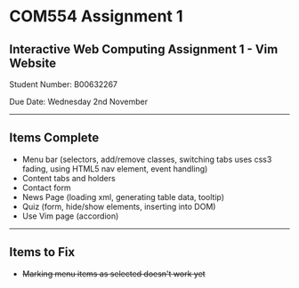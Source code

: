 # COM554 Assignment 1
## Interactive Web Computing Assignment 1 - Vim Website

Student Number: B00632267

Due Date:       Wednesday 2nd November

---

## Items Complete

* Menu bar (selectors, add/remove classes, switching tabs uses css3 fading, using HTML5 nav element, event handling)
* Content tabs and holders
* Contact form
* News Page (loading xml, generating table data, tooltip)
* Quiz (form, hide/show elements, inserting into DOM)
* Use Vim page (accordion)
---

## Items to Fix

* ~~Marking menu items as selected doesn't work yet~~